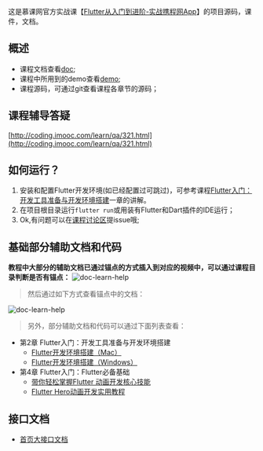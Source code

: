 

这是慕课网官方实战课【[Flutter从入门到进阶-实战携程网App](https://coding.imooc.com/class/321.html)】的项目源码，课件，文档。


## 概述
- 课程文档查看[doc](https://git.imooc.com/coding-321/flutter_trip/src/master/doc);
- 课程中所用到的demo查看[demo](https://git.imooc.com/coding-321/flutter_trip/src/master/demo);
- 课程源码，可通过git查看课程各章节的源码；

## 课程辅导答疑

[http://coding.imooc.com/learn/qa/321.html](http://coding.imooc.com/learn/qa/321.html)

## 如何运行？

1. 安装和配置Flutter开发环境(如已经配置过可跳过)，可参考课程[Flutter入门：开发工具准备与开发环境搭建](https://coding.imooc.com/class/321.html)一章的讲解。
2. 在项目根目录运行`flutter run`或用装有Flutter和Dart插件的IDE运行；
3. Ok,有问题可以在[课程讨论区](https://coding.imooc.com/class/321.html)提issue哦;

## 基础部分辅助文档和代码
**教程中大部分的辅助文档已通过锚点的方式插入到对应的视频中，可以通过课程目录判断是否有锚点：**
![doc-learn-help](http://www.devio.org/io/flutter_app/img/blog/doc-learn-help2.jpg) 

>然后通过如下方式查看锚点中的文档：

![doc-learn-help](http://www.devio.org/io/flutter_app/img/blog/doc-learn-help1.jpg)

>另外，部分辅助文档和代码可以通过下面列表查看：

- 第2章 Flutter入门：开发工具准备与开发环境搭建
	- [Flutter开发环境搭建（Mac）](http://www.imooc.com/article/284328)
	- [Flutter开发环境搭建（Windows）](http://www.imooc.com/article/284627)
- 第4章 Flutter入门：Flutter必备基础
    - [带你轻松掌握Flutter 动画开发核心技能](http://www.imooc.com/article/285177)
    - [Flutter Hero动画开发实用教程](http://www.imooc.com/article/285381)


## 接口文档

- [首页大接口文档](https://git.imooc.com/coding-321/flutter_trip/src/master/doc/首页大接口文档.md)

